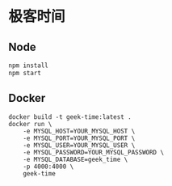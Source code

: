 # 极客时间

## Node

```javascript
npm install
npm start
```

## Docker

```shell
docker build -t geek-time:latest .
docker run \
    -e MYSQL_HOST=YOUR_MYSQL_HOST \
    -e MYSQL_PORT=YOUR_MYSQL_PORT \
    -e MYSQL_USER=YOUR_MYSQL_USER \
    -e MYSQL_PASSWORD=YOUR_MYSQL_PASSWORD \
    -e MYSQL_DATABASE=geek_time \
    -p 4000:4000 \
    geek-time
```
